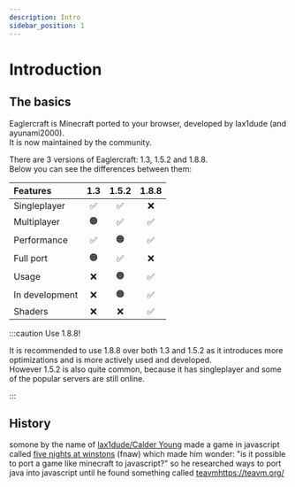 ```yaml
---
description: Intro
sidebar_position: 1
---
```


# Introduction

## The basics

Eaglercraft is Minecraft ported to your browser, developed by lax1dude (and ayunami2000).  
It is now maintained by the community.

There are 3 versions of Eaglercraft: 1.3, 1.5.2 and 1.8.8.  
Below you can see the differences between them:

|    Features    | 1.3 | 1.5.2 | 1.8.8 |
|:---------------|:---:|:-----:|:-----:|
| Singleplayer   |  ✅  |   ✅   |   ❌   |
| Multiplayer    |  🟠  |   ✅   |   ✅   |
| Performance    |  ✅  |   🟠   |   ✅   |
| Full port      |  🟠  |   ✅   |   ❌   |
| Usage          |  ❌  |   🟠   |   ✅   |
| In development |  ❌  |   🟠   |   ✅   |
| Shaders        |  ❌  |   ❌   |   ✅   |

:::caution Use 1.8.8!

It is recommended to use 1.8.8 over both 1.3 and 1.5.2 as it introduces more optimizations and is more actively used and developed.  
However 1.5.2 is also quite common, because it has singleplayer and some of the popular servers are still online.

:::

## History

somone by the name of [lax1dude/Calder Young](https://lax1dude.net/) made a game in javascript called [five nights at winstons](https://g.deev.is/fnaw/) (fnaw) which made him wonder: "is it possible to port a game like minecraft to javascript?" so he researched ways to port java into javascript until he found something called [teavm](https://teavm.org/)https://teavm.org/ 
